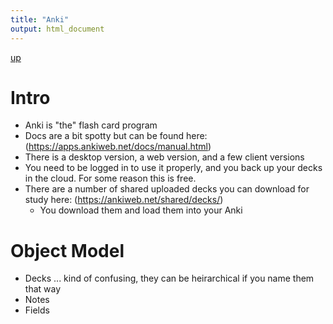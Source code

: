 ```yaml
---
title: "Anki"
output: html_document
---
```

[up](https://mikewise2718.github.io/markdowndocs/)

# Intro
- Anki is "the" flash card program
- Docs are a bit spotty but can be found here: (https://apps.ankiweb.net/docs/manual.html)
- There is a desktop version, a web version, and a few client versions
- You need to be logged in to use it properly, and you back up your decks in the cloud. For some reason this is free.
- There are a number of shared uploaded decks you can download for study here: (https://ankiweb.net/shared/decks/)
    - You download them and load them into your Anki 


# Object Model
- Decks ... kind of confusing, they can be heirarchical if you name them that way
- Notes
- Fields
